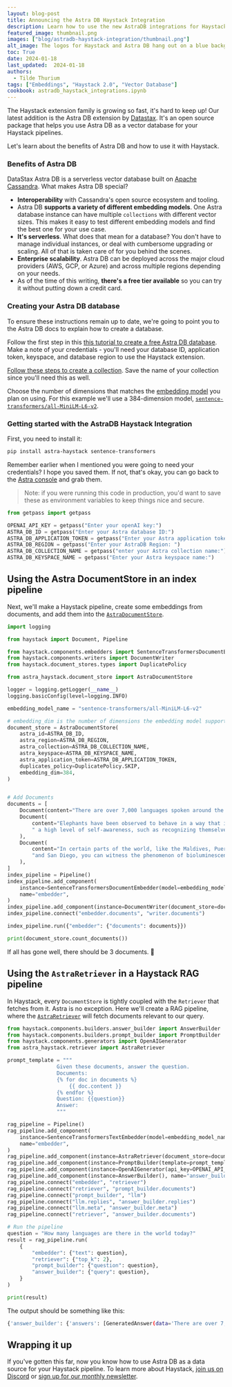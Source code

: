 ```yaml
---
layout: blog-post
title: Announcing the Astra DB Haystack Integration
description: Learn how to use the new AstraDB integrations for Haystack 2.0 in your RAG pipelines.
featured_image: thumbnail.png
images: ["blog/astradb-haystack-integration/thumbnail.png"]
alt_image: The logos for Haystack and Astra DB hang out on a blue background in front of some people tending to pipelines, and inexplicably a giant lightbulb.
toc: True
date: 2024-01-18
last_updated:  2024-01-18
authors:
  - Tilde Thurium
tags: ["Embeddings", "Haystack 2.0", "Vector Database"]
cookbook: astradb_haystack_integrations.ipynb
---	
```

The Haystack extension family is growing so fast, it's hard to keep up! Our latest addition is the Astra DB extension by [Datastax](https://datastax.com/). It's an open source package that helps you use Astra DB as a vector database for your Haystack pipelines.

Let's learn about the benefits of Astra DB and how to use it with Haystack.

### Benefits of Astra DB

DataStax Astra DB is a serverless vector database built on [Apache Cassandra](https://cassandra.apache.org/_/index.html). What makes Astra DB special?

- **Interoperability** with Cassandra's open source ecosystem and tooling. 
- Astra DB **supports a variety of different embedding models**. One Astra database instance can have multiple `collections` with different vector sizes. This makes it easy to test different embedding models and find the best one for your use case.
- **It's serverless**. What does that mean for a database? You don't have to manage individual instances, or deal with cumbersome upgrading or scaling. All of that is taken care of for you behind the scenes.
- **Enterprise scalability**. Astra DB can be deployed across the major cloud providers (AWS, GCP, or Azure) and across multiple regions depending on your needs.
- As of the time of this writing, **there's a free tier available** so you can try it without putting down a credit card.

### Creating your Astra DB database
To ensure these instructions remain up to date, we're going to point you to the Astra DB docs to explain how to create a database.

Follow the first step in this [this tutorial to create a free Astra DB database](https://docs.datastax.com/en/astra-serverless/docs/manage/db/manage-create.html). Make a note of your credentials - you'll need your database ID, application token, keyspace, and database region to use the Haystack extension.

[Follow these steps to create a collection](https://docs.datastax.com/en/astra/astra-db-vector/databases/manage-collections.html). Save the name of your collection since you'll need this as well. 

Choose the number of dimensions that matches the [embedding model](https://haystack.deepset.ai/blog/what-is-text-vectorization-in-nlp) you plan on using. For this example we'll use a 384-dimension model, [`sentence-transformers/all-MiniLM-L6-v2`](https://huggingface.co/sentence-transformers/all-MiniLM-L6-v2).

### Getting started with the AstraDB Haystack Integration

First, you need to install it:

```bash
pip install astra-haystack sentence-transformers
```

Remember earlier when I mentioned you were going to need your credentials? I hope you saved them. If not, that's okay, you can go back to the [Astra console](https://astra.datastax.com/) and grab them.

> Note: if you were running this code in production, you'd want to save these as environment variables to keep things nice and secure.

```python
from getpass import getpass

OPENAI_API_KEY = getpass("Enter your openAI key:")
ASTRA_DB_ID = getpass("Enter your Astra database ID:")
ASTRA_DB_APPLICATION_TOKEN = getpass("Enter your Astra application token (e.g.AstraCS:xxx ):")
ASTRA_DB_REGION = getpass("Enter your AstraDB Region: ")
ASTRA_DB_COLLECTION_NAME = getpass("enter your Astra collection name:")
ASTRA_DB_KEYSPACE_NAME = getpass("Enter your Astra keyspace name:")
```

## Using the Astra DocumentStore in an index pipeline 
Next, we'll make a Haystack pipeline, create some embeddings from documents, and add them into the [`AstraDocumentStore`](https://docs.haystack.deepset.ai/v2.0/docs/astradocumentstore).

```python
import logging

from haystack import Document, Pipeline

from haystack.components.embedders import SentenceTransformersDocumentEmbedder, SentenceTransformersTextEmbedder
from haystack.components.writers import DocumentWriter
from haystack.document_stores.types import DuplicatePolicy

from astra_haystack.document_store import AstraDocumentStore

logger = logging.getLogger(__name__)
logging.basicConfig(level=logging.INFO)

embedding_model_name = "sentence-transformers/all-MiniLM-L6-v2"

# embedding_dim is the number of dimensions the embedding model supports.
document_store = AstraDocumentStore(
    astra_id=ASTRA_DB_ID,
    astra_region=ASTRA_DB_REGION,
    astra_collection=ASTRA_DB_COLLECTION_NAME,
    astra_keyspace=ASTRA_DB_KEYSPACE_NAME,
    astra_application_token=ASTRA_DB_APPLICATION_TOKEN,
    duplicates_policy=DuplicatePolicy.SKIP,
    embedding_dim=384,
)


# Add Documents
documents = [
    Document(content="There are over 7,000 languages spoken around the world today."),
    Document(
        content="Elephants have been observed to behave in a way that indicates"
        " a high level of self-awareness, such as recognizing themselves in mirrors."
    ),
    Document(
        content="In certain parts of the world, like the Maldives, Puerto Rico, "
        "and San Diego, you can witness the phenomenon of bioluminescent waves."
    ),
]
index_pipeline = Pipeline()
index_pipeline.add_component(
    instance=SentenceTransformersDocumentEmbedder(model=embedding_model_name),
    name="embedder",
)
index_pipeline.add_component(instance=DocumentWriter(document_store=document_store, policy=DuplicatePolicy.SKIP), name="writer")
index_pipeline.connect("embedder.documents", "writer.documents")

index_pipeline.run({"embedder": {"documents": documents}})

print(document_store.count_documents())
```
If all has gone well, there should be 3 documents. 🎉

## Using the `AstraRetriever` in a Haystack RAG pipeline

In Haystack, every `DocumentStore` is tightly coupled with the `Retriever` that fetches from it. Astra is no exception. Here we'll create a RAG pipeline, where the [`AstraRetriever`](https://docs.haystack.deepset.ai/v2.0/docs/astraretriever) will fetch documents relevant to our query.

```python
from haystack.components.builders.answer_builder import AnswerBuilder
from haystack.components.builders.prompt_builder import PromptBuilder
from haystack.components.generators import OpenAIGenerator
from astra_haystack.retriever import AstraRetriever

prompt_template = """
                Given these documents, answer the question.
                Documents:
                {% for doc in documents %}
                    {{ doc.content }}
                {% endfor %}
                Question: {{question}}
                Answer:
                """

rag_pipeline = Pipeline()
rag_pipeline.add_component(
    instance=SentenceTransformersTextEmbedder(model=embedding_model_name),
    name="embedder",
)
rag_pipeline.add_component(instance=AstraRetriever(document_store=document_store), name="retriever")
rag_pipeline.add_component(instance=PromptBuilder(template=prompt_template), name="prompt_builder")
rag_pipeline.add_component(instance=OpenAIGenerator(api_key=OPENAI_API_KEY), name="llm")
rag_pipeline.add_component(instance=AnswerBuilder(), name="answer_builder")
rag_pipeline.connect("embedder", "retriever")
rag_pipeline.connect("retriever", "prompt_builder.documents")
rag_pipeline.connect("prompt_builder", "llm")
rag_pipeline.connect("llm.replies", "answer_builder.replies")
rag_pipeline.connect("llm.meta", "answer_builder.meta")
rag_pipeline.connect("retriever", "answer_builder.documents")

# Run the pipeline
question = "How many languages are there in the world today?"
result = rag_pipeline.run(
    {
        "embedder": {"text": question},
        "retriever": {"top_k": 2},
        "prompt_builder": {"question": question},
        "answer_builder": {"query": question},
    }
)

print(result)
```
The output should be something like this:
```bash
{'answer_builder': {'answers': [GeneratedAnswer(data='There are over 7,000 languages spoken around the world today.', query='How many languages are there in the world today?', documents=[Document(id=cfe93bc1c274908801e6670440bf2bbba54fad792770d57421f85ffa2a4fcc94, content: 'There are over 7,000 languages spoken around the world today.', score: 0.9267925, embedding: vector of size 384), Document(id=6f20658aeac3c102495b198401c1c0c2bd71d77b915820304d4fbc324b2f3cdb, content: 'Elephants have been observed to behave in a way that indicates a high level of self-awareness, such ...', score: 0.5357444, embedding: vector of size 384)], meta={'model': 'gpt-3.5-turbo-0613', 'index': 0, 'finish_reason': 'stop', 'usage': {'completion_tokens': 14, 'prompt_tokens': 83, 'total_tokens': 97}})]}}
```

## Wrapping it up

If you've gotten this far, now you know how to use Astra DB as a data source for your Haystack pipeline. To learn more about Haystack, [join us on Discord](https://discord.gg/QMP5jgMH) or [sign up for our monthly newsletter](https://landing.deepset.ai/haystack-community-updates?utm_campaign=developer-relations&utm_source=astradb-haystack-notebook).
